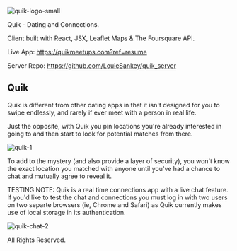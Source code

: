 
![quik-logo-small](https://user-images.githubusercontent.com/8163492/105931411-ffedb600-5fff-11eb-9011-b0c1250885df.png)

Quik - Dating and Connections.

Client built with React, JSX, Leaflet Maps & The Foursquare API.

Live App: https://quikmeetups.com?ref=resume

Server Repo: https://github.com/LouieSankey/quik_server

## Quik

Quik is different from other dating apps in that it isn't designed for you to swipe endlessly, and rarely if ever meet with a person in real life.

Just the opposite, with Quik you pin locations you're already interested in going to and then start to look for potential matches from there.


![quik-1](https://user-images.githubusercontent.com/8163492/105930683-d54f2d80-5ffe-11eb-9add-9a3013407e1c.png)


To add to the mystery (and also provide a layer of security), you won't know the exact location you matched with anyone until you've had a chance to chat and mutually agree to reveal it.

TESTING NOTE: Quik is a real time connections app with a live chat feature. If you'd like to test the chat and connections you must log in with two users on two separte browsers (ie, Chrome and Safari) as Quik currently makes use of local storage in its authentication.

![quik-chat-2](https://user-images.githubusercontent.com/8163492/107868030-6adb2180-6e35-11eb-867b-6ca087987b38.png)


All Rights Reserved.




